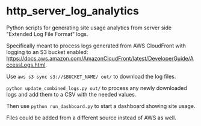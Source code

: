 # http_server_log_analytics
Python scripts for generating site usage analytics from server side "Extended Log File Format" logs.

Specifically meant to process logs generated from AWS CloudFront with logging to an S3 bucket enabled: <https://docs.aws.amazon.com/AmazonCloudFront/latest/DeveloperGuide/AccessLogs.html>.

Use `aws s3 sync s3://$BUCKET_NAME/ out/` to download the log files.

`python update_combined_logs.py out/` to process any newly downloaded logs and add them to a CSV with the needed values.

Then use `python run_dashboard.py` to start a dashboard showing site usage.

Files could be added from a different source instead of AWS as well.
